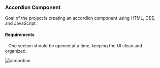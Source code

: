 <h3>Accordion Component</h3>

<p>Goal of the project is creating an accordion component using HTML, CSS, and JavaScript.</p>

<h4>Requirements</h4>
- One section should be opened at a time, keeping the UI clean and organized.

![accordion](https://github.com/user-attachments/assets/c8f2d89c-ca2a-4daa-864a-e957edc45047)
